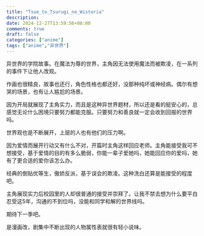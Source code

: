 ```yaml
---
title: "Tsue_to_Tsurugi_no_Wistoria"
description: 
date: 2024-12-27T13:59:56+08:00
comments: true
draft: false
categories: ["anime"]
tags: ["anime","异世界"]
---
```

异世界的学院故事。在魔法为尊的世界，主角因无法使用魔法而被欺凌，在一系列的事件下让他人改观。

作画也很精良，故事也还行，角色性格也都还好，没那种纯坏或神经病。偶尔有想哭的场景，也有让人尴尬的场景。

因为开局就展现了主角实力，而且是这种异世界题材，所以还是看的挺安心的，总感觉无论什么困境只要努力都能克服。只要努力和善良就一定会收到回报的世界吗。

世界观也是不断展开，上层的人也有他们的压力啊。

因为爱情而展开行动又有什么不对，开篇时主角这样回应老师。主角能接受我可不想接受，基于爱情的目的有多么脆弱，你能一辈子爱她吗，她能回应你的爱吗，她有了更合适的爱你该怎么办。

经典的倒贴优等生，傲娇反派，基于误会的欺凌。这种洗白还算是能接受的程度吧。

主角展现实力后校园里的人却很普通的接受并崇拜了。让我不禁去想为什么要平白忍受这5年，沟通的不到位吗，没能和同学和解的世界线吗。

期待下一季吧。

是漫画改，剧集中不断出现的人物属性表就很有轻小说味。